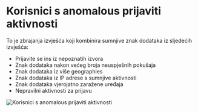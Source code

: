 <properties
    pageTitle="Korisnici s anomalous prijava aktivnosti"
    description="Izvješće koje navodi sve korisničke račune za koju anomalous prijavite se u aktivnosti otkrio je."
    services="active-directory"
    documentationCenter=""
    authors="SSalahAhmed"
    manager="gchander"
    editor=""/>

<tags
    ms.service="active-directory"
    ms.workload="identity"
    ms.tgt_pltfrm="na"
    ms.devlang="na"
    ms.topic="article"
    ms.date="03/04/2016"
    ms.author="saah;kenhoff"/>

# <a name="users-with-anomalous-sign-in-activity"></a>Korisnici s anomalous prijaviti aktivnosti
To je zbrajanja izvješća koji kombinira sumnjive znak dodataka iz sljedećih izvješća:

<ul><li>Prijavite se ins iz nepoznatih izvora</li>
<li>Znak dodataka nakon većeg broja neuspješnih pokušaja</li>
<li>Znak dodataka iz više geographies</li>
<li>Znak dodataka iz IP adrese s sumnjive aktivnosti</li>
<li>Znak dodataka vjerojatno zaražene uređaja</li>
<li>Nepravilni aktivnosti za prijavu</li>
</ul>


![Korisnici s anomalous prijaviti aktivnosti](./media/active-directory-reporting-users-with-anomalous-sign-in-activity/usersWithAnomalousSignInActivity.PNG)
